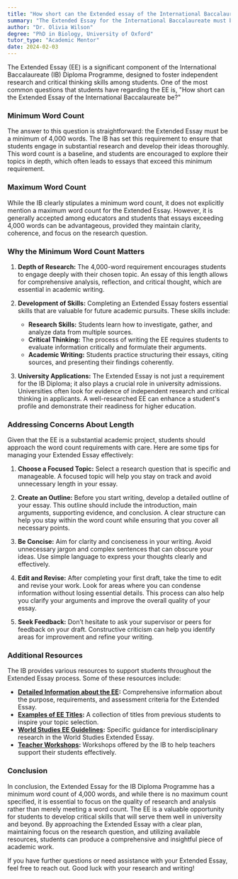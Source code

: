 ```yaml
---
title: "How short can the Extended essay of the International Baccalaureate be?"
summary: "The Extended Essay for the International Baccalaureate must be at least 4,000 words to ensure thorough research and idea development."
author: "Dr. Olivia Wilson"
degree: "PhD in Biology, University of Oxford"
tutor_type: "Academic Mentor"
date: 2024-02-03
---
```


The Extended Essay (EE) is a significant component of the International Baccalaureate (IB) Diploma Programme, designed to foster independent research and critical thinking skills among students. One of the most common questions that students have regarding the EE is, "How short can the Extended Essay of the International Baccalaureate be?" 

### Minimum Word Count

The answer to this question is straightforward: the Extended Essay must be a minimum of 4,000 words. The IB has set this requirement to ensure that students engage in substantial research and develop their ideas thoroughly. This word count is a baseline, and students are encouraged to explore their topics in depth, which often leads to essays that exceed this minimum requirement. 

### Maximum Word Count

While the IB clearly stipulates a minimum word count, it does not explicitly mention a maximum word count for the Extended Essay. However, it is generally accepted among educators and students that essays exceeding 4,000 words can be advantageous, provided they maintain clarity, coherence, and focus on the research question. 

### Why the Minimum Word Count Matters

1. **Depth of Research:** The 4,000-word requirement encourages students to engage deeply with their chosen topic. An essay of this length allows for comprehensive analysis, reflection, and critical thought, which are essential in academic writing.

2. **Development of Skills:** Completing an Extended Essay fosters essential skills that are valuable for future academic pursuits. These skills include:
   - **Research Skills:** Students learn how to investigate, gather, and analyze data from multiple sources.
   - **Critical Thinking:** The process of writing the EE requires students to evaluate information critically and formulate their arguments.
   - **Academic Writing:** Students practice structuring their essays, citing sources, and presenting their findings coherently.

3. **University Applications:** The Extended Essay is not just a requirement for the IB Diploma; it also plays a crucial role in university admissions. Universities often look for evidence of independent research and critical thinking in applicants. A well-researched EE can enhance a student's profile and demonstrate their readiness for higher education.

### Addressing Concerns About Length

Given that the EE is a substantial academic project, students should approach the word count requirements with care. Here are some tips for managing your Extended Essay effectively:

1. **Choose a Focused Topic:** Select a research question that is specific and manageable. A focused topic will help you stay on track and avoid unnecessary length in your essay.

2. **Create an Outline:** Before you start writing, develop a detailed outline of your essay. This outline should include the introduction, main arguments, supporting evidence, and conclusion. A clear structure can help you stay within the word count while ensuring that you cover all necessary points.

3. **Be Concise:** Aim for clarity and conciseness in your writing. Avoid unnecessary jargon and complex sentences that can obscure your ideas. Use simple language to express your thoughts clearly and effectively.

4. **Edit and Revise:** After completing your first draft, take the time to edit and revise your work. Look for areas where you can condense information without losing essential details. This process can also help you clarify your arguments and improve the overall quality of your essay.

5. **Seek Feedback:** Don’t hesitate to ask your supervisor or peers for feedback on your draft. Constructive criticism can help you identify areas for improvement and refine your writing.

### Additional Resources

The IB provides various resources to support students throughout the Extended Essay process. Some of these resources include:

- **[Detailed Information about the EE](https://www.ibo.org/programmes/diploma-programme/curriculum/dp-core/extended-essay/):** Comprehensive information about the purpose, requirements, and assessment criteria for the Extended Essay.
- **[Examples of EE Titles](https://www.svusd.org/uploaded/High_Schools/Mission_Viejo/Documents/2017-18/IB_Program/Mission_Viejo_High_School_EE_Student_Packet.pdf):** A collection of titles from previous students to inspire your topic selection.
- **[World Studies EE Guidelines](https://www.woostercolts.com/cms/lib/NV02000980/Centricity/Domain/75/Extended%20essay%20handbook.pdf):** Specific guidance for interdisciplinary research in the World Studies Extended Essay.
- **[Teacher Workshops](https://www.montgomeryschoolsmd.org/siteassets/schools/high-schools/r-w/rmhs/uploadedfiles/ib/ee20student20guide202019.pdf):** Workshops offered by the IB to help teachers support their students effectively.

### Conclusion

In conclusion, the Extended Essay for the IB Diploma Programme has a minimum word count of 4,000 words, and while there is no maximum count specified, it is essential to focus on the quality of research and analysis rather than merely meeting a word count. The EE is a valuable opportunity for students to develop critical skills that will serve them well in university and beyond. By approaching the Extended Essay with a clear plan, maintaining focus on the research question, and utilizing available resources, students can produce a comprehensive and insightful piece of academic work.

If you have further questions or need assistance with your Extended Essay, feel free to reach out. Good luck with your research and writing!
    